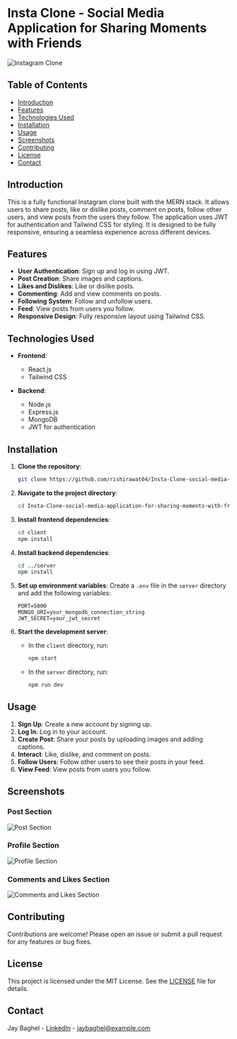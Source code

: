 # Insta Clone - Social Media Application for Sharing Moments with Friends

![Instagram Clone](path_to_screenshot.png)

## Table of Contents

- [Introduction](#introduction)
- [Features](#features)
- [Technologies Used](#technologies-used)
- [Installation](#installation)
- [Usage](#usage)
- [Screenshots](#screenshots)
- [Contributing](#contributing)
- [License](#license)
- [Contact](#contact)

## Introduction

This is a fully functional Instagram clone built with the MERN stack. It allows users to share posts, like or dislike posts, comment on posts, follow other users, and view posts from the users they follow. The application uses JWT for authentication and Tailwind CSS for styling. It is designed to be fully responsive, ensuring a seamless experience across different devices.

## Features

- **User Authentication**: Sign up and log in using JWT.
- **Post Creation**: Share images and captions.
- **Likes and Dislikes**: Like or dislike posts.
- **Commenting**: Add and view comments on posts.
- **Following System**: Follow and unfollow users.
- **Feed**: View posts from users you follow.
- **Responsive Design**: Fully responsive layout using Tailwind CSS.

## Technologies Used

- **Frontend**:
  - React.js
  - Tailwind CSS

- **Backend**:
  - Node.js
  - Express.js
  - MongoDB
  - JWT for authentication

## Installation

1. **Clone the repository**:
    ```sh
    git clone https://github.com/rishirawat04/Insta-Clone-social-media-application-for-sharing-moments-with-friends-.git
    ```

2. **Navigate to the project directory**:
    ```sh
    cd Insta-Clone-social-media-application-for-sharing-moments-with-friends-
    ```

3. **Install frontend dependencies**:
    ```sh
    cd client
    npm install
    ```

4. **Install backend dependencies**:
    ```sh
    cd ../server
    npm install
    ```

5. **Set up environment variables**:
    Create a `.env` file in the `server` directory and add the following variables:
    ```env
    PORT=5000
    MONGO_URI=your_mongodb_connection_string
    JWT_SECRET=your_jwt_secret
    ```

6. **Start the development server**:
    - In the `client` directory, run:
      ```sh
      npm start
      ```
    - In the `server` directory, run:
      ```sh
      npm run dev
      ```

## Usage

1. **Sign Up**: Create a new account by signing up.
2. **Log In**: Log in to your account.
3. **Create Post**: Share your posts by uploading images and adding captions.
4. **Interact**: Like, dislike, and comment on posts.
5. **Follow Users**: Follow other users to see their posts in your feed.
6. **View Feed**: View posts from users you follow.

## Screenshots

### Post Section
![Post Section](path_to_post_screenshot.png)

### Profile Section
![Profile Section](path_to_profile_screenshot.png)

### Comments and Likes Section
![Comments and Likes Section](path_to_comments_likes_screenshot.png)

## Contributing

Contributions are welcome! Please open an issue or submit a pull request for any features or bug fixes.

## License

This project is licensed under the MIT License. See the [LICENSE](LICENSE) file for details.

## Contact

Jay Baghel - [LinkedIn](https://www.linkedin.com/feed/) - jaybaghel@example.com
